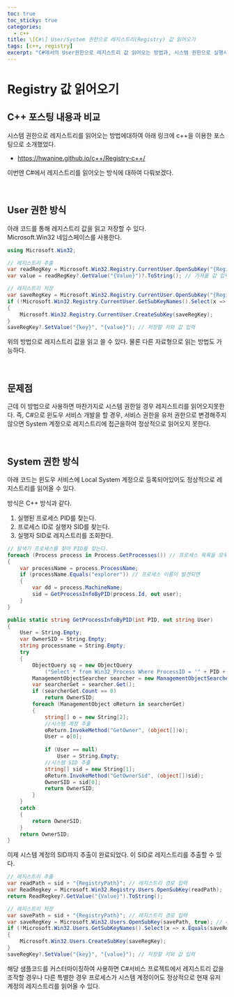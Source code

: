 ```yaml
---
toc: true
toc_sticky: true
categories:
  - c++
title: \[C#\] User/System 권한으로 레지스트리(Registry) 값 읽어오기
tags: [c++, registry]
excerpt: "C#에서의 User권한으로 레지스트리 값 읽어오는 방법과, 시스템 권한으로 실행시 레지스트리 값 읽어오는 방법에 대하여"
---
```


# Registry 값 읽어오기

## C++ 포스팅 내용과 비교

시스템 권한으로 레지스트리를 읽어오는 방법에대하여 아래 링크에 c++을 이용한 포스팅으로 소개했었다.  
- https://hwanine.github.io/c++/Registry-c++/

이번엔 C#에서 레지스트리를 읽어오는 방식에 대하여 다뤄보겠다.

<br>

## User 권한 방식

아래 코드를 통해 레지스트리 값을 읽고 저장할 수 있다.  
Microsoft.Win32 네임스페이스를 사용한다.

```c#
using Microsoft.Win32;

// 레지스트리 추출
var readRegKey = Microsoft.Win32.Registry.CurrentUser.OpenSubKey("{RegistryPath}"); // 레지스트리 경로 입력
var value = readRegKey?.GetValue("{Value}")?.ToString(); // 가져올 값 입력

// 레지스트리 저장
var saveRegKey = Microsoft.Win32.Registry.CurrentUser.OpenSubKey("{RegistryPath}", true); // 레지스트리 경로 입력
if (!Microsoft.Win32.Registry.CurrentUser.GetSubKeyNames().Select(x => x.Equals(saveRegKey)).Any())
{
    Microsoft.Win32.Registry.CurrentUser.CreateSubKey(saveRegKey);
}
saveRegKey?.SetValue("{key}", "{value}"); // 저장할 키와 값 입력
```

위의 방법으로 레지스트리 값을 읽고 쓸 수 있다. 물론 다른 자료형으로 읽는 방법도 가능하다.

<br>

## 문제점

근데 이 방법으로 사용하면 마찬가지로 시스템 권한일 경우 레지스트리를 읽어오지못한다.
즉, C#으로 윈도우 서비스 개발을 할 경우, 서비스 권한을 유저 권한으로 변경해주지 않으면 System 계정으로 레지스트리에 접근을하여 정상적으로 읽어오지 못한다.

<br>

## System 권한 방식

아래 코드는 윈도우 서비스에 Local System 계정으로 등록되어있어도 정상적으로 레지스트리를 읽어올 수 있다.

방식은 C++ 방식과 같다.

1. 실행된 프로세스 PID를 찾는다.
2. 프로세스 ID로 실행자 SID를 찾는다.
3. 실행자 SID로 레지스트리를 조회한다. 

```c#
// 탐색기 프로세스를 찾아 PID를 찾는다.
foreach (Process process in Process.GetProcesses()) // 프로세스 목록들 모두에 대해
{
    var processName = process.ProcessName;
    if (processName.Equals("explorer")) // 프로세스 이름이 발견되면
    {
        var dd = process.MachineName;
        sid = GetProcessInfoByPID(process.Id, out user);
    }
}

public static string GetProcessInfoByPID(int PID, out string User)
{
    User = String.Empty;
    var OwnerSID = String.Empty;
    string processname = String.Empty;
    try
    {
        ObjectQuery sq = new ObjectQuery
            ("Select * from Win32_Process Where ProcessID = '" + PID + "'");
        ManagementObjectSearcher searcher = new ManagementObjectSearcher(sq);
        var searcherGet = searcher.Get();
        if (searcherGet.Count == 0)
            return OwnerSID;
        foreach (ManagementObject oReturn in searcherGet)
        {
            string[] o = new String[2];
            //시스템 계정 추출
            oReturn.InvokeMethod("GetOwner", (object[])o);
            User = o[0];
            
            if (User == null)
                User = String.Empty;
            //시스템 SID 추출
            string[] sid = new String[1];
            oReturn.InvokeMethod("GetOwnerSid", (object[])sid);
            OwnerSID = sid[0];
            return OwnerSID;
        }
    }
    catch
    {
        return OwnerSID;
    }
    return OwnerSID;
}
```

이제 시스템 계정의 SID까지 추출이 완료되었다. 이 SID로 레지스트리를 추출할 수 있다.

```c#
// 레지스트리 추출
var readPath = sid + "{RegistryPath}"; // 레지스트리 경로 입력
var ReadRegkey = Microsoft.Win32.Registry.Users.OpenSubKey(readPath);
return ReadRegkey?.GetValue("{Value}").ToString();

// 레지스트리 저장
var savePath = sid + "{RegistryPath}"; // 레지스트리 경로 입력
var saveRegKey = Microsoft.Win32.Users.OpenSubKey(savePath, true); // 레지스트리 경로 입력
if (!Microsoft.Win32.Users.GetSubKeyNames().Select(x => x.Equals(saveRegKey)).Any())
{
    Microsoft.Win32.Users.CreateSubKey(saveRegKey);
}
saveRegKey?.SetValue("{key}", "{value}"); // 저장할 키와 값 입력
```

해당 샘플코드를 커스터마이징하여 사용하면 C#서비스 프로젝트에서 레지스트리 값을 조작할 경우나 다른 특별한 경우 프로세스가 시스템 계정이어도 정상적으로 현재 유저 계정의 레지스트리를 읽어올 수 있다.

<br>
